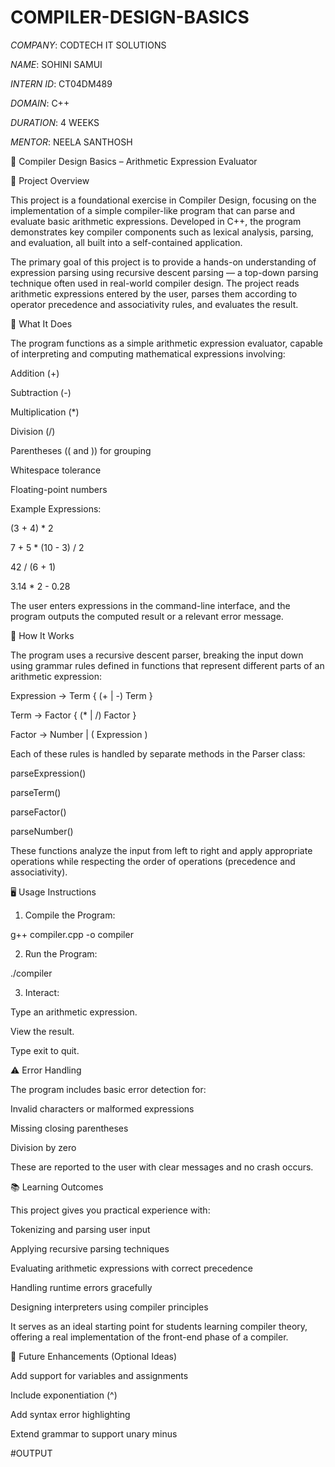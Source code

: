 # COMPILER-DESIGN-BASICS

*COMPANY*: CODTECH IT SOLUTIONS

*NAME*: SOHINI SAMUI

*INTERN ID*: CT04DM489

*DOMAIN*: C++

*DURATION*: 4 WEEKS

*MENTOR*: NEELA SANTHOSH

📘 Compiler Design Basics – Arithmetic Expression Evaluator

📌 Project Overview

This project is a foundational exercise in Compiler Design, focusing on the implementation of a simple compiler-like program that can parse and evaluate basic arithmetic expressions. Developed in C++, the program demonstrates key compiler components such as lexical analysis, parsing, and evaluation, all built into a self-contained application.

The primary goal of this project is to provide a hands-on understanding of expression parsing using recursive descent parsing — a top-down parsing technique often used in real-world compiler design. The project reads arithmetic expressions entered by the user, parses them according to operator precedence and associativity rules, and evaluates the result.

🧠 What It Does

The program functions as a simple arithmetic expression evaluator, capable of interpreting and computing mathematical expressions involving:

Addition (+)

Subtraction (-)

Multiplication (*)

Division (/)

Parentheses (( and )) for grouping

Whitespace tolerance

Floating-point numbers

Example Expressions:

(3 + 4) * 2

7 + 5 * (10 - 3) / 2

42 / (6 + 1)

3.14 * 2 - 0.28

The user enters expressions in the command-line interface, and the program outputs the computed result or a relevant error message.

🔧 How It Works

The program uses a recursive descent parser, breaking the input down using grammar rules defined in functions that represent different parts of an arithmetic expression:

Expression → Term { (+ | -) Term }

Term → Factor { (* | /) Factor }

Factor → Number | ( Expression )

Each of these rules is handled by separate methods in the Parser class:

parseExpression()

parseTerm()

parseFactor()

parseNumber()

These functions analyze the input from left to right and apply appropriate operations while respecting the order of operations (precedence and associativity).

🖥 Usage Instructions

1. Compile the Program:

g++ compiler.cpp -o compiler

2. Run the Program:

./compiler

3. Interact:

Type an arithmetic expression.

View the result.

Type exit to quit.

⚠ Error Handling

The program includes basic error detection for:

Invalid characters or malformed expressions

Missing closing parentheses

Division by zero

These are reported to the user with clear messages and no crash occurs.

📚 Learning Outcomes

This project gives you practical experience with:

Tokenizing and parsing user input

Applying recursive parsing techniques

Evaluating arithmetic expressions with correct precedence

Handling runtime errors gracefully

Designing interpreters using compiler principles

It serves as an ideal starting point for students learning compiler theory, offering a real implementation of the front-end phase of a compiler.

🚀 Future Enhancements (Optional Ideas)

Add support for variables and assignments

Include exponentiation (^)

Add syntax error highlighting

Extend grammar to support unary minus

#OUTPUT

